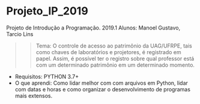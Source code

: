 # Projeto_IP_2019
Projeto de Introdução a Programação. 2019.1
Alunos: Manoel Gustavo, Tarcio Lins
>>Tema: O controle de acesso ao patrimônio da UAG/UFRPE, tais como chaves de laboratórios e projetores, é registrado em papel. Assim, é possível ter o registro sobre qual professor está com um determinado patrimônio em um determinado momento.

- Requisitos:
  PYTHON 3.7+ 
- O que aprendi: 
  Como lidar melhor com com arquivos em Python, lidar com datas e horas e como organizar o desenvolvimento de programas mais extensos.
